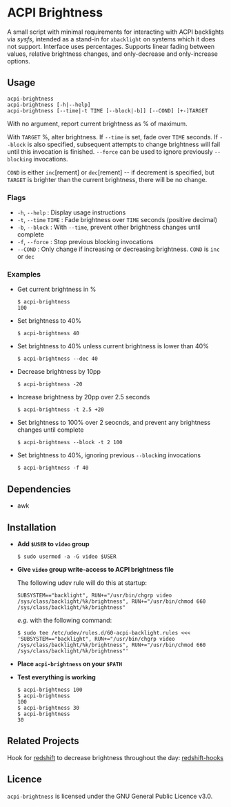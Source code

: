 # ACPI Brightness

A small script with minimal requirements for interacting with ACPI backlights
via *sysfs*, intended as a stand-in for `xbacklight` on systems which it does
not support. Interface uses percentages. Supports linear fading between values,
relative brightness changes, and only-decrease and only-increase options.

## Usage

    acpi-brightness
    acpi-brightness [-h|--help]
    acpi-brightness [--time|-t TIME [--block|-b]] [--COND] [+-]TARGET

With no argument, report current brightness as % of maximum.

With `TARGET` %, alter brightness. If `--time` is set, fade over `TIME` seconds.
If `--block` is also specified, subsequent attempts to change brightness will fail
until this invocation is finished. `--force` can be used to ignore previously
`--blocking` invocations.

`COND` is either `inc`[rement] or `dec`[rement] -- if decrement is specified,
but `TARGET` is brighter than the current brightness, there will be no change.

### Flags

* `-h`, `--help` : Display usage instructions
* `-t`, `--time` `TIME` : Fade brightness over `TIME` seconds (positive decimal)
* `-b`, `--block` : With `--time`, prevent other brightness changes until complete
* `-f`, `--force` : Stop previous blocking invocations
* `--COND` : Only change if increasing or decreasing brightness. `COND` is `inc` or `dec`

### Examples

* Get current brightness in %

      $ acpi-brightness 
      100

* Set brightness to 40%

      $ acpi-brightness 40

* Set brightness to 40% unless current brightness is lower than 40%

      $ acpi-brightness --dec 40

* Decrease brightness by 10pp

      $ acpi-brightness -20

* Increase brightness by 20pp over 2.5 seconds

      $ acpi-brightness -t 2.5 +20

* Set brightness to 100% over 2 seocnds, and prevent any brightness changes until
complete

      $ acpi-brightness --block -t 2 100

* Set brightness to 40%, ignoring previous `--block`ing invocations

      $ acpi-brightness -f 40

## Dependencies

* awk

## Installation

* **Add `$USER` to `video` group**

      $ sudo usermod -a -G video $USER

* **Give `video` group write-access to ACPI brightness file**

  The following udev rule will do this at startup:

      SUBSYSTEM=="backlight", RUN+="/usr/bin/chgrp video /sys/class/backlight/%k/brightness", RUN+="/usr/bin/chmod 660 /sys/class/backlight/%k/brightness"

  *e.g.* with the following command:

      $ sudo tee /etc/udev/rules.d/60-acpi-backlight.rules <<< 'SUBSYSTEM=="backlight", RUN+="/usr/bin/chgrp video /sys/class/backlight/%k/brightness", RUN+="/usr/bin/chmod 660 /sys/class/backlight/%k/brightness"'

* **Place `acpi-brightness` on your `$PATH`**
* **Test everything is working**

      $ acpi-brightness 100
      $ acpi-brightness
      100
      $ acpi-brightness 30
      $ acpi-brightness
      30

## Related Projects

Hook for [redshift](https://github.com/jonls/redshift) to decrease brightness
throughout the day: [redshift-hooks](https://github.com/qualiaa/redshift-hooks)

## Licence

`acpi-brightness` is licensed under the GNU General Public Licence v3.0.

